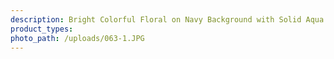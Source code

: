 ```yaml
---
description: Bright Colorful Floral on Navy Background with Solid Aqua DBP
product_types:
photo_path: /uploads/063-1.JPG
---
```

